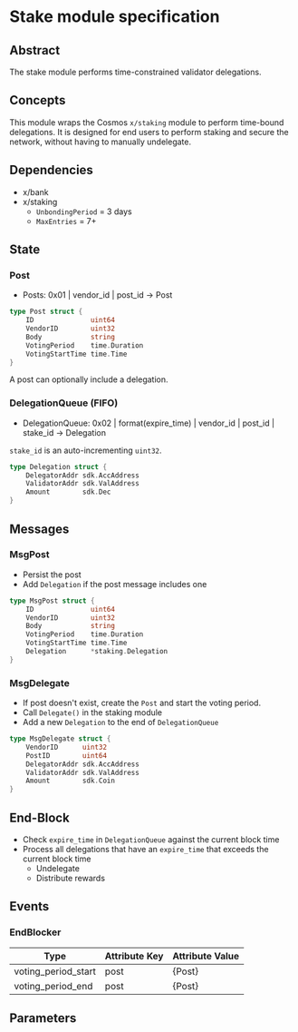 # Stake module specification

## Abstract

The stake module performs time-constrained validator delegations.

## Concepts

This module wraps the Cosmos `x/staking` module to perform time-bound delegations. It is designed for end users to perform staking and secure the network, without having to manually undelegate. 

## Dependencies

* x/bank
* x/staking
    - `UnbondingPeriod` = 3 days
    - `MaxEntries` = 7+

## State

### Post

* Posts: 0x01 | vendor_id | post_id -> Post

```go
type Post struct {
	ID              uint64 
	VendorID        uint32 
	Body            string 
	VotingPeriod    time.Duration 
    VotingStartTime time.Time
}
```

A post can optionally include a delegation.

### DelegationQueue (FIFO)

* DelegationQueue: 0x02 | format(expire_time) | vendor_id | post_id | stake_id -> Delegation

`stake_id` is an auto-incrementing `uint32`.

```go
type Delegation struct {
    DelegatorAddr sdk.AccAddress
    ValidatorAddr sdk.ValAddress
    Amount        sdk.Dec
}
```

## Messages

### MsgPost

* Persist the post
* Add `Delegation` if the post message includes one

```go
type MsgPost struct {
	ID              uint64 
	VendorID        uint32 
	Body            string 
	VotingPeriod    time.Duration 
    VotingStartTime time.Time
    Delegation      *staking.Delegation
}
```

### MsgDelegate

* If post doesn't exist, create the `Post` and start the voting period.
* Call `Delegate()` in the staking module
* Add a new `Delegation` to the end of `DelegationQueue`

```go
type MsgDelegate struct {
	VendorID      uint32
	PostID        uint64
	DelegatorAddr sdk.AccAddress
	ValidatorAddr sdk.ValAddress
	Amount        sdk.Coin
}
```

## End-Block

* Check `expire_time` in `DelegationQueue` against the current block time
* Process all delegations that have an `expire_time` that exceeds the current block time
    - Undelegate
    - Distribute rewards

## Events

### EndBlocker

| Type                      | Attribute Key         | Attribute Value           |
| ------------------------- | --------------------- | ------------------------- |
| voting_period_start       | post                  | {Post}                    |
| voting_period_end         | post                  | {Post}                    |

## Parameters

